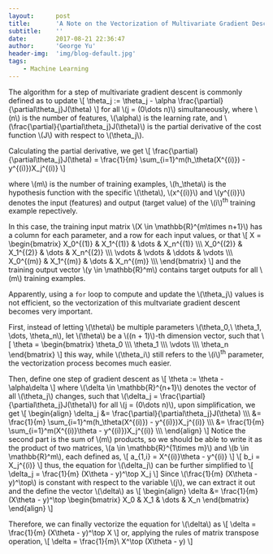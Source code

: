 ```yaml
---
layout:      post
title:       'A Note on the Vectorization of Multivariate Gradient Descent'
subtitle:    ''
date:        2017-08-21 22:36:47
author:      'George Yu'
header-img:  'img/blog-default.jpg'
tags:
    - Machine Learning
---
```


The algorithm for a step of multivariate gradient descent is commonly defined as to update
\\[ \theta_j := \theta_j - \alpha \frac{\partial}{\partial\theta_j}J(\theta) \\]
for all \\(j = (0\dots n)\\) simultaneously, where \\(n\\) is the number of features, \\(\alpha\\) is the learning rate,
and \\(\frac{\partial}{\partial\theta_j}J(\theta)\\) is the partial derivative of the cost function \\(J\\) with respect to \\(\theta_j\\).

Calculating the partial derivative, we get
\\[ \frac{\partial}{\partial\theta_j}J(\theta) = \frac{1}{m} \sum_{i=1}^m(h_\theta(X^{(i)}) - y^{(i)})X_j^{(i)} \\]

where \\(m\\) is the number of training examples, \\(h_\theta\\) is the hypothesis function with the specific \\(\theta\\), \\(x^{(i)}\\) and \\(y^{(i)}\\) denotes the input (features) and output (target value) of the \\(i\\)<sup>th</sup> training example repectively.

In this case, the training input matrix \\(X \in \mathbb{R}^{m\times n+1}\\) has a column for each parameter, and a row for each input values,
or that
\\[
X =
\begin{bmatrix}
  X_0^{(1)} & X_1^{(1)} & \dots & X_n^{(1)} \\\\\\
  X_0^{(2)} & X_1^{(2)} & \dots & X_n^{(2)} \\\\\\
  \vdots & \vdots & \ddots & \vdots \\\\\\
  X_0^{(m)} & X_1^{(m)} & \dots & X_n^{(m)} \\\\\\
\end{bmatrix}
\\]
and the training output vector \\(y \in \mathbb{R}^m\\) contains target outputs for all \\(m\\) training examples.

Apparently, using a `for` loop to compute and update the \\(\theta_j\\) values is not efficient,
so the vectorization of this multvariate gradient descent becomes very important.

First, instead of letting \\(\theta\\) be multiple parameters \\(\theta_0,\ \theta_1, \dots, \theta_n\\), let \\(\theta\\) be a \\((n + 1)\\)-th dimension vector,
such that
\\[
\theta =
\begin{bmatrix}
  \theta_0 \\\\\\
  \theta_1 \\\\\\
  \vdots \\\\\\
  \theta_n
\end{bmatrix}
\\]
this way, while \\(\theta_i\\) still refers to the \\(i\\)<sup>th</sup> parameter, the vectorization process becomes much easier.

Then, define one step of gradient descent as
\\[ \theta := \theta - \alpha\delta \\]
where \\(\delta \in \mathbb{R}^{n+1}\\) denotes the vector of all \\(\theta_j\\) changes,
such that \\(\delta_j = \frac{\partial}{\partial\theta_j}J(\theta)\\) for all \\(j = (0\dots n)\\), upon simplification, we get
\\[
\begin{align}
\delta_j &= \frac{\partial}{\partial\theta_j}J(\theta) \\\\\\
         &= \frac{1}{m} \sum_{i=1}^m(h_\theta(X^{(i)}) - y^{(i)})X_j^{(i)} \\\\\\
         &= \frac{1}{m} \sum_{i=1}^m(X^{(i)}\theta - y^{(i)})X_j^{(i)} \\\\\\
\end{align}
\\]
Notice the second part is the sum of \\(m\\) products, so we should be able to write it as the product of two matrices,
\\(a \in \mathbb{R}^{1\times m}\\) and \\(b \in \mathbb{R}^m\\), each defined as,
\\[ a_{1,i} = X^{(i)}\theta - y^{(i)} \\]
\\[ b_i = X_j^{(i)} \\]
thus, the equation for \\(\delta_j\\) can be further simplified to
\\[ \delta_j = \frac{1}{m} (X\theta - y)^\top X_j \\]
Since \\(\frac{1}{m} (X\theta - y)^\top\\) is constant with respect to the variable \\(j\\), we can extract it out and the define the vector \\(\delta\\) as
\\[
\begin{align}
  \delta &= \frac{1}{m} (X\theta - y)^\top
  \begin{bmatrix}
    X_0 & X_1 & \dots & X_n
  \end{bmatrix}
\end{align}
\\]

Therefore, we can finally vectorize the equation for \\(\delta\\) as
\\[ \delta = \frac{1}{m} (X\theta - y)^\top X \\]
or, applying the rules of matrix transpose operation,
\\[ \delta = \frac{1}{m}\ X^\top (X\theta - y) \\]
